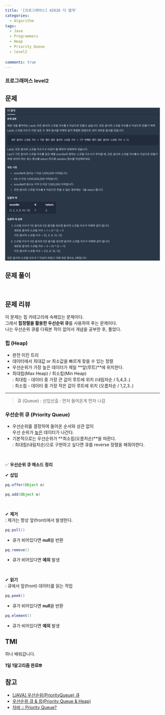 ```yaml
---
title: '[프로그래머스] 42626 더 맵게'
categories:
  - Algorithm
tags:
  - Java
  - Programmers
  - Heap
  - Priority Queue
  - level2

comments: true 
---
```

### 프로그래머스 level2

## 문제
 <a href="/assets/images/P42626.png"><img src="/assets/images/P42626.png"></a>
 <br/>

## 문제 풀이
<script src="https://gist.github.com/kyeahen/69eb75725452df53660206cfc448cf32.js"></script>
<br/>

## 문제 리뷰

이 문제는 힙 카테고리에 속해있는 문제이다. <br>
그래서 **힙정렬을 활용한 우선순위 큐**를 사용하여 푸는 문제이다. <br>
나는 우선순위 큐를 다뤄본 적이 없어서 개념을 공부한 후, 풀었다. <br>

### 힙 (Heap)
- 완전 이진 트리 <br>
- 데이터에서 최대값 or 최소값을 빠르게 찾을 수 있는 정렬 <br> 
- 우선순위가 가장 높은 데이터가 제일 **앞(루트)**에 위치한다. <br>
- 최대힙(Max Heap) / 최소힙(Min Heap) <br>
: 최대힙 - 데이터 중 가장 큰 값이 루트에 위치 (내림차순 / 5,4,3..) <br>
: 최소힙 - 데이터 중 가장 작은 값이 루트에 위치 (오름차순 / 1,2,3..) <br>

---

> 큐 (Queue) : 선입선출
: 먼저 들어온게 먼저 나감

### 우선순위 큐 (Priority Queue) 
- 우선순위를 결정하여 들어온 순서와 상관 없이 <br>
우선 순위가 <u>높은</u> 데이터가 나간다. <br>
- 기본적으로는 우선순위가 **최소힙(오름차순)**을 따른다.  <br>
: 최대힙(내림차순)으로 구현하고 싶다면 큐를 reverse 정렬을 해줘야한다. <br>

<br>

✅ **우선순위 큐 메소드 정리** <br>

✔︎ **삽입** <br>

~~~ java
pq.offer(Object o)
~~~

~~~ java
pq.add(Object o)
~~~

<br>

✔︎ **제거** <br>
: 제거는 항상 앞(front)에서 발생한다. <br>

~~~ java
pq.poll()
~~~
- 큐가 비어있다면 **null**을 반환

~~~ java
pq.remove()
~~~
- 큐가 비어있다면 **예외** 발생

<br> 

✔︎ **읽기** <br>
: 큐에서 앞(front) 데이터를 읽는 작업 <br>

~~~ java
pq.peek()
~~~
- 큐가 비어있다면 **null**을 반환

~~~ java
pq.element()
~~~
- 큐가 비어있다면 **예외** 발생

## TMI

하나 배워갑니다.<br>
<br/>
**1일 1알고리즘 완료🤓**

## 참고
- <a href = "http://asuraiv.blogspot.com/2015/11/java-priorityqueue.html"> [JAVA] 우선순위(PriorityQueue) 큐</a>
- <a href = "https://codingstarter.tistory.com/18"> 우선순위 큐 & 힙(Priority Queue & Heap)</a>
- <a href = "https://woovictory.github.io/2018/03/19/JavaCollectionPriorityQueue/"> 자바 :: Priority Queue?</a>


